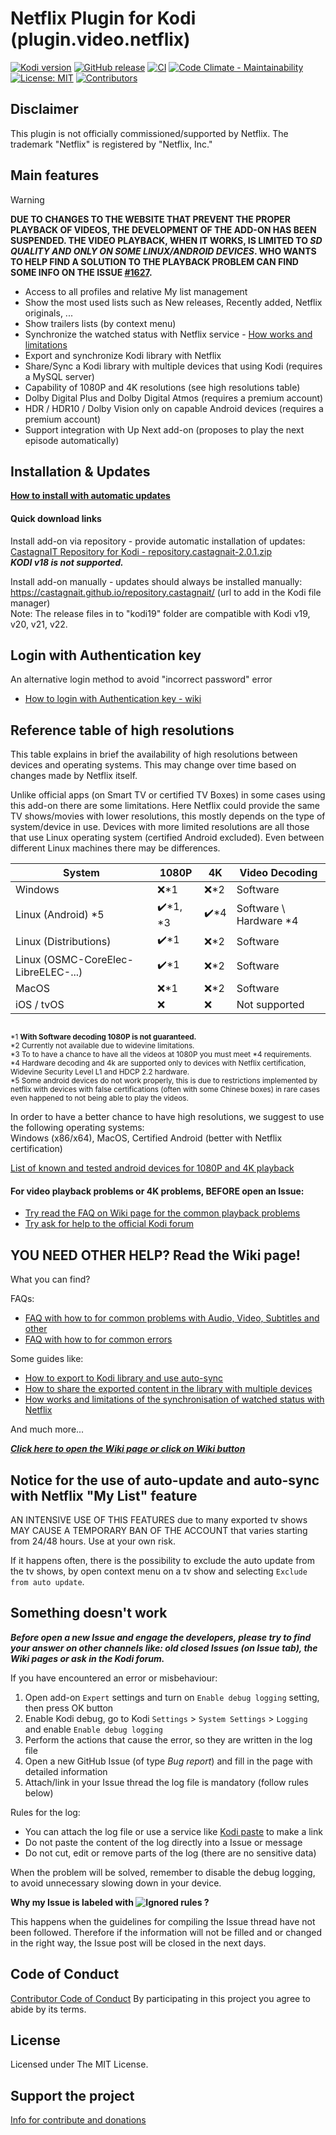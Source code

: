# Netflix Plugin for Kodi (plugin.video.netflix)

[![Kodi version](https://img.shields.io/badge/kodi%20versions-19--20--21--22-blue)](https://kodi.tv/)
[![GitHub release](https://img.shields.io/github/release/castagnait/plugin.video.netflix.svg)](https://github.com/castagnait/plugin.video.netflix/releases)
[![CI](https://github.com/castagnait/plugin.video.netflix/workflows/CI/badge.svg)](https://github.com/castagnait/plugin.video.netflix/actions?query=workflow:CI)
[![Code Climate - Maintainability](https://api.codeclimate.com/v1/badges/9fbe3ac732f86c05ff00/maintainability)](https://codeclimate.com/github/CastagnaIT/plugin.video.netflix/maintainability)
[![License: MIT](https://img.shields.io/badge/License-MIT-yellow.svg)](https://opensource.org/licenses/MIT)
[![Contributors](https://img.shields.io/github/contributors/castagnait/plugin.video.netflix.svg)](https://github.com/castagnait/plugin.video.netflix/graphs/contributors)

## Disclaimer

This plugin is not officially commissioned/supported by Netflix.
The trademark "Netflix" is registered by "Netflix, Inc."

## Main features

> [!WARNING]
> **DUE TO CHANGES TO THE WEBSITE THAT PREVENT THE PROPER PLAYBACK OF VIDEOS, THE DEVELOPMENT OF THE ADD-ON HAS BEEN SUSPENDED.
> THE VIDEO PLAYBACK, WHEN IT WORKS, IS LIMITED TO _SD QUALITY AND ONLY ON SOME LINUX/ANDROID DEVICES_.
> WHO WANTS TO HELP FIND A SOLUTION TO THE PLAYBACK PROBLEM CAN FIND SOME INFO ON THE ISSUE [#1627](https://github.com/CastagnaIT/plugin.video.netflix/issues/1627).**

- Access to all profiles and relative My list management
- Show the most used lists such as New releases, Recently added, Netflix originals, ...
- Show trailers lists (by context menu)
- Synchronize the watched status with Netflix service - [How works and limitations](https://github.com/CastagnaIT/plugin.video.netflix/wiki/Sync-of-watched-status-with-Netflix)
- Export and synchronize Kodi library with Netflix
- Share/Sync a Kodi library with multiple devices that using Kodi (requires a MySQL server)
- Capability of 1080P and 4K resolutions (see high resolutions table)
- Dolby Digital Plus and Dolby Digital Atmos (requires a premium account)
- HDR / HDR10 / Dolby Vision only on capable Android devices (requires a premium account)
- Support integration with Up Next add-on (proposes to play the next episode automatically)

## Installation & Updates

**[How to install with automatic updates](https://github.com/CastagnaIT/plugin.video.netflix/wiki/How-install-the-addon)**

#### Quick download links

Install add-on via repository - provide automatic installation of updates:<br/>
[CastagnaIT Repository for Kodi - repository.castagnait-2.0.1.zip](https://github.com/castagnait/repository.castagnait/raw/kodi/repository.castagnait-2.0.1.zip)<br/>
_**KODI v18 is not supported.**_

Install add-on manually - updates should always be installed manually:<br/>
https://castagnait.github.io/repository.castagnait/ (url to add in the Kodi file manager)<br/>
Note: The release files in to "kodi19" folder are compatible with Kodi v19, v20, v21, v22.

## Login with Authentication key

An alternative login method to avoid "incorrect password" error
* [How to login with Authentication key - wiki](https://github.com/CastagnaIT/plugin.video.netflix/wiki/Login-with-Authentication-key)

## Reference table of high resolutions

This table explains in brief the availability of high resolutions between devices and operating systems. This may change over time based on changes made by Netflix itself.

Unlike official apps (on Smart TV or certified TV Boxes) in some cases using this add-on there are some limitations.
Here Netflix could provide the same TV shows/movies with lower resolutions, this mostly depends on the type of system/device in use.
Devices with more limited resolutions are all those that use Linux operating system (certified Android excluded). Even between different Linux machines there may be differences.

| System                              | 1080P     | 4K      | Video Decoding             |
| ----------------------------------- | --------- | ------- | -------------------------- |
| Windows                             | ❌\*1     | ❌\*2  | Software                   |
| Linux (Android) \*5                 | ✔️\*1, \*3| ✔️\*4  | Software \\ Hardware \*4   |
| Linux (Distributions)               | ✔️\*1     | ❌\*2  | Software                   |
| Linux (OSMC-CoreElec-LibreELEC-...) | ✔️\*1     | ❌\*2  | Software                   |
| MacOS                               | ❌\*1     | ❌\*2  | Software                   |
| iOS / tvOS                          | ❌        | ❌     | Not supported              |

<sub><br/>
*1 <b>With Software decoding 1080P is not guaranteed.</b><br/>
*2 Currently not available due to widevine limitations.<br/>
*3 To to have a chance to have all the videos at 1080P you must meet \*4 requirements.<br/>
*4 Hardware decoding and 4k are supported only to devices with Netflix certification, Widevine Security Level L1 and HDCP 2.2 hardware.<br/>
*5 Some android devices do not work properly, this is due to restrictions implemented by netflix with devices with false certifications (often with some Chinese boxes) in rare cases even happened to not being able to play the videos.
</sub>

In order to have a better chance to have high resolutions, we suggest to use the following operating systems:<br/>
Windows (x86/x64), MacOS, Certified Android (better with Netflix certification)

[List of known and tested android devices for 1080P and 4K playback](https://github.com/CastagnaIT/plugin.video.netflix/wiki/List-of-1080P-4k-Android-tested-devices)

#### For video playback problems or 4K problems, BEFORE open an Issue:

- [Try read the FAQ on Wiki page for the common playback problems](https://github.com/CastagnaIT/plugin.video.netflix/wiki/FAQ-%28Audio%2C-Video%2C-Subtitle%2C-Other%29)
- [Try ask for help to the official Kodi forum](https://forum.kodi.tv/showthread.php?tid=329767)

## YOU NEED OTHER HELP? Read the Wiki page!

What you can find?

FAQs:

- [FAQ with how to for common problems with Audio, Video, Subtitles and other](https://github.com/CastagnaIT/plugin.video.netflix/wiki/FAQ-%28Audio%2C-Video%2C-Subtitle%2C-Other%29)
- [FAQ with how to for common errors](https://github.com/CastagnaIT/plugin.video.netflix/wiki/FAQ-%28Errors%29)

Some guides like:
- [How to export to Kodi library and use auto-sync](https://github.com/CastagnaIT/plugin.video.netflix/wiki/How-to-export-and-sync-tv-shows-and-movies-in-Kodi-library)
- [How to share the exported content in the library with multiple devices](https://github.com/CastagnaIT/plugin.video.netflix/wiki/Share-STRM-library-with-multiple-devices)
- [How works and limitations of the synchronisation of watched status with Netflix](https://github.com/CastagnaIT/plugin.video.netflix/wiki/Sync-of-watched-status-with-Netflix)

And much more...

[***Click here to open the Wiki page or click on Wiki button***](https://github.com/CastagnaIT/plugin.video.netflix/wiki)

## Notice for the use of auto-update and auto-sync with Netflix "My List" feature

AN INTENSIVE USE OF THIS FEATURES due to many exported tv shows MAY CAUSE A TEMPORARY BAN OF THE ACCOUNT that varies starting from 24/48 hours. Use at your own risk.

If it happens often, there is the possibility to exclude the auto update from the tv shows, by open context menu on a tv show and selecting `Exclude from auto update`.

## Something doesn't work

***Before open a new Issue and engage the developers, please try to find your answer on other channels like:
old closed Issues (on Issue tab), the Wiki pages or ask in the Kodi forum.***

If you have encountered an error or misbehaviour:
1. Open add-on `Expert` settings and turn on `Enable debug logging` setting, then press OK button
2. Enable Kodi debug, go to Kodi `Settings` > `System Settings` > `Logging` and enable `Enable debug logging`
3. Perform the actions that cause the error, so they are written in the log file
4. Open a new GitHub Issue (of type *Bug report*) and fill in the page with detailed information
5. Attach/link in your Issue thread the log file is mandatory (follow rules below)

Rules for the log:
- You can attach the log file or use a service like [Kodi paste](http://paste.kodi.tv) to make a link
- Do not paste the content of the log directly into a Issue or message
- Do not cut, edit or remove parts of the log (there are no sensitive data)

When the problem will be solved, remember to disable the debug logging, to avoid unnecessary slowing down in your device.

**Why my Issue is labeled with ![Ignored rules](https://img.shields.io/badge/-Ignored%20rules-red) ?**

This happens when the guidelines for compiling the Issue thread have not been followed. Therefore if the information will not be filled and or changed in the right way, the Issue post will be closed in the next days.


## Code of Conduct

[Contributor Code of Conduct](Code_of_Conduct.md)
By participating in this project you agree to abide by its terms.

## License

Licensed under The MIT License.

## Support the project

[Info for contribute and donations](https://github.com/CastagnaIT/plugin.video.netflix/wiki/Contribute-and-donations)
